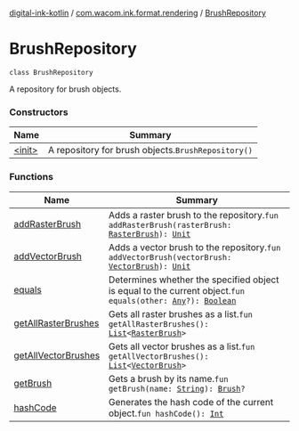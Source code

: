 [digital-ink-kotlin](../../index.md) / [com.wacom.ink.format.rendering](../index.md) / [BrushRepository](./index.md)

# BrushRepository

`class BrushRepository`

A repository for brush objects.

### Constructors

| Name | Summary |
|---|---|
| [&lt;init&gt;](-init-.md) | A repository for brush objects.`BrushRepository()` |

### Functions

| Name | Summary |
|---|---|
| [addRasterBrush](add-raster-brush.md) | Adds a raster brush to the repository.`fun addRasterBrush(rasterBrush: `[`RasterBrush`](../-raster-brush/index.md)`): `[`Unit`](https://kotlinlang.org/api/latest/jvm/stdlib/kotlin/-unit/index.html) |
| [addVectorBrush](add-vector-brush.md) | Adds a vector brush to the repository.`fun addVectorBrush(vectorBrush: `[`VectorBrush`](../../com.wacom.ink.rendering/-vector-brush/index.md)`): `[`Unit`](https://kotlinlang.org/api/latest/jvm/stdlib/kotlin/-unit/index.html) |
| [equals](equals.md) | Determines whether the specified object is equal to the current object.`fun equals(other: `[`Any`](https://kotlinlang.org/api/latest/jvm/stdlib/kotlin/-any/index.html)`?): `[`Boolean`](https://kotlinlang.org/api/latest/jvm/stdlib/kotlin/-boolean/index.html) |
| [getAllRasterBrushes](get-all-raster-brushes.md) | Gets all raster brushes as a list.`fun getAllRasterBrushes(): `[`List`](https://kotlinlang.org/api/latest/jvm/stdlib/kotlin.collections/-list/index.html)`<`[`RasterBrush`](../-raster-brush/index.md)`>` |
| [getAllVectorBrushes](get-all-vector-brushes.md) | Gets all vector brushes as a list.`fun getAllVectorBrushes(): `[`List`](https://kotlinlang.org/api/latest/jvm/stdlib/kotlin.collections/-list/index.html)`<`[`VectorBrush`](../../com.wacom.ink.rendering/-vector-brush/index.md)`>` |
| [getBrush](get-brush.md) | Gets a brush by its name.`fun getBrush(name: `[`String`](https://kotlinlang.org/api/latest/jvm/stdlib/kotlin/-string/index.html)`): `[`Brush`](../../com.wacom.ink.rendering/-brush/index.md)`?` |
| [hashCode](hash-code.md) | Generates the hash code of the current object.`fun hashCode(): `[`Int`](https://kotlinlang.org/api/latest/jvm/stdlib/kotlin/-int/index.html) |
